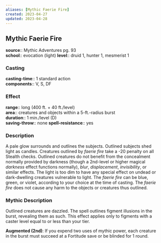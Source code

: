 ```yaml
---
aliases: [Mythic Faerie Fire]
created: 2023-04-27
updated: 2023-04-28
---
```


## Mythic Faerie Fire

**source**:: Mythic Adventures pg. 93  
**school**:: evocation (light)
**level**:: druid 1, hunter 1, mesmerist 1

### Casting

**casting-time**:: 1 standard action  
**components**:: V, S, DF

### Effect

**range**:: long (400 ft. + 40 ft./level)  
**area**:: creatures and objects within a 5-ft.-radius burst  
**duration**:: 1 min./level (D)  
**saving-throw**:: none
**spell-resistance**:: yes

### Description

A pale glow surrounds and outlines the subjects. Outlined subjects shed light as candles. Creatures outlined by *faerie fire* take a -20 penalty on all Stealth checks. Outlined creatures do not benefit from the concealment normally provided by darkness (though a 2nd-level or higher magical *darkness* effect functions normally), *blur*, *displacement*, *invisibility*, or similar effects. The light is too dim to have any special effect on undead or dark-dwelling creatures vulnerable to light. The *faerie fire* can be blue, green, or violet, according to your choice at the time of casting. The *faerie fire* does not cause any harm to the objects or creatures thus outlined.

### Mythic Description

Outlined creatures are dazzled. The spell outlines figment illusions in the burst, revealing them as such. This effect applies only to figments with a caster level equal to or less than your tier.  
  
**Augmented (2nd)**: If you expend two uses of mythic power, each creature in the burst must succeed at a Fortitude save or be blinded for 1 round.
